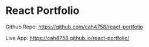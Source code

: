 # React Portfolio

Github Repo: <https://github.com/cah4758/react-portfolio>

Live App: <https://cah4758.github.io/react-portfolio/>

